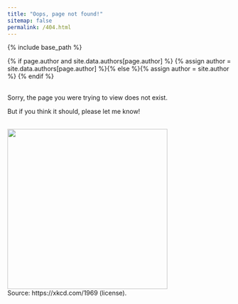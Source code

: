 ```yaml
---
title: "Oops, page not found!"
sitemap: false
permalink: /404.html
---
```


{% include base_path %}

{% if page.author and site.data.authors[page.author] %}
  {% assign author = site.data.authors[page.author] %}{% else %}{% assign author = site.author %}
{% endif %}

<br>
Sorry, the page you were trying to view does not exist.  

But if you think it should, please <a href="mailto:{{ author.email }}" style="text-decoration:none">let me know</a>! 

<br>


<img src="https://imgs.xkcd.com/comics/not_available.png" style="width:360px">
<figcaption>Source: <a href="https://xkcd.com/1969" style="text-decoration:none">https://xkcd.com/1969</a> (<a href="https://xkcd.com/license.html" style="text-decoration:none">license</a>). </figcaption>

<script type="text/javascript">
  var GOOG_FIXURL_LANG = 'en';
  var GOOG_FIXURL_SITE = '{{ site.url }}'
</script>
<script type="text/javascript"
  src="//linkhelp.clients.google.com/tbproxy/lh/wm/fixurl.js">
</script>
